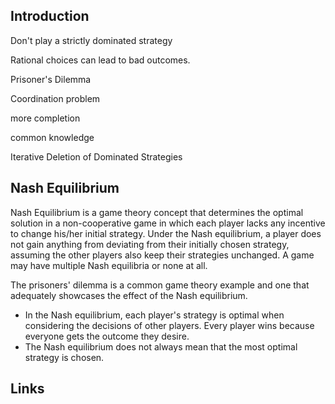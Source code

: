 ## Introduction



Don't play a strictly dominated strategy

Rational choices can lead to bad outcomes.



Prisoner's Dilemma


Coordination problem


more completion

common knowledge


Iterative Deletion of Dominated Strategies


## Nash Equilibrium

Nash Equilibrium is a game theory concept that determines the optimal solution in a non-cooperative game in which each player lacks any incentive to change his/her initial strategy. 
Under the Nash equilibrium, a player does not gain anything from deviating from their initially chosen strategy, assuming the other players also keep their strategies unchanged. 
A game may have multiple Nash equilibria or none at all.

The prisoners' dilemma is a common game theory example and one that adequately showcases the effect of the Nash equilibrium.

- In the Nash equilibrium, each player's strategy is optimal when considering the decisions of other players. Every player wins because everyone gets the outcome they desire.
- The Nash equilibrium does not always mean that the most optimal strategy is chosen.


## Links

